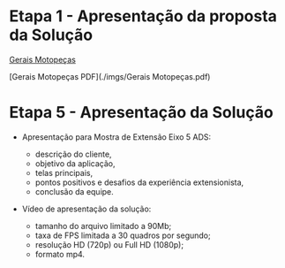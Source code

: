 # Etapa 1 - Apresentação da proposta da Solução

[Gerais Motopeças](https://www.canva.com/design/DAGxS40o0CY/wdUCGBc9zwfKrDcBuBDd3g/view?utm_content=DAGxS40o0CY&utm_campaign=designshare&utm_medium=link2&utm_source=uniquelinks&utlId=hf0b1f39888)

[Gerais Motopeças PDF](./imgs/Gerais Motopeças.pdf)

# Etapa 5 - Apresentação da Solução
- Apresentação para Mostra de Extensão Eixo 5 ADS:
  * descrição do cliente,
  * objetivo da aplicação,
  * telas principais,
  * pontos positivos e desafios da experiência extensionista,
  * conclusão da equipe.
  
- Vídeo de apresentação da solução:
  * tamanho do arquivo limitado a 90Mb;
  * taxa de FPS limitada a 30 quadros por segundo;
  * resolução HD (720p) ou Full HD (1080p);
  * formato mp4.

